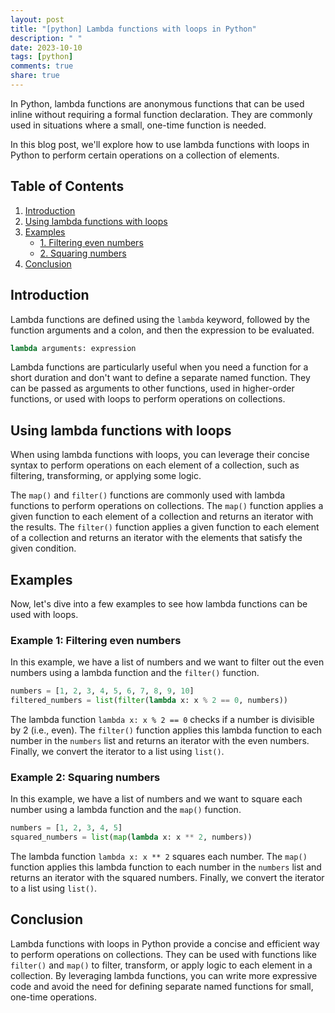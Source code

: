 ```yaml
---
layout: post
title: "[python] Lambda functions with loops in Python"
description: " "
date: 2023-10-10
tags: [python]
comments: true
share: true
---
```


In Python, lambda functions are anonymous functions that can be used inline without requiring a formal function declaration. They are commonly used in situations where a small, one-time function is needed.

In this blog post, we'll explore how to use lambda functions with loops in Python to perform certain operations on a collection of elements.

## Table of Contents
1. [Introduction](#introduction)
2. [Using lambda functions with loops](#using-lambda-functions-with-loops)
3. [Examples](#examples)
    - [1. Filtering even numbers](#example-1-filtering-even-numbers)
    - [2. Squaring numbers](#example-2-squaring-numbers)
4. [Conclusion](#conclusion)

## Introduction

Lambda functions are defined using the `lambda` keyword, followed by the function arguments and a colon, and then the expression to be evaluated.

```python
lambda arguments: expression
```

Lambda functions are particularly useful when you need a function for a short duration and don't want to define a separate named function. They can be passed as arguments to other functions, used in higher-order functions, or used with loops to perform operations on collections.

## Using lambda functions with loops

When using lambda functions with loops, you can leverage their concise syntax to perform operations on each element of a collection, such as filtering, transforming, or applying some logic.

The `map()` and `filter()` functions are commonly used with lambda functions to perform operations on collections. The `map()` function applies a given function to each element of a collection and returns an iterator with the results. The `filter()` function applies a given function to each element of a collection and returns an iterator with the elements that satisfy the given condition.

## Examples

Now, let's dive into a few examples to see how lambda functions can be used with loops.

### Example 1: Filtering even numbers

In this example, we have a list of numbers and we want to filter out the even numbers using a lambda function and the `filter()` function.

```python
numbers = [1, 2, 3, 4, 5, 6, 7, 8, 9, 10]
filtered_numbers = list(filter(lambda x: x % 2 == 0, numbers))
```

The lambda function `lambda x: x % 2 == 0` checks if a number is divisible by 2 (i.e., even). The `filter()` function applies this lambda function to each number in the `numbers` list and returns an iterator with the even numbers. Finally, we convert the iterator to a list using `list()`.

### Example 2: Squaring numbers

In this example, we have a list of numbers and we want to square each number using a lambda function and the `map()` function.

```python
numbers = [1, 2, 3, 4, 5]
squared_numbers = list(map(lambda x: x ** 2, numbers))
```

The lambda function `lambda x: x ** 2` squares each number. The `map()` function applies this lambda function to each number in the `numbers` list and returns an iterator with the squared numbers. Finally, we convert the iterator to a list using `list()`.

## Conclusion

Lambda functions with loops in Python provide a concise and efficient way to perform operations on collections. They can be used with functions like `filter()` and `map()` to filter, transform, or apply logic to each element in a collection. By leveraging lambda functions, you can write more expressive code and avoid the need for defining separate named functions for small, one-time operations.